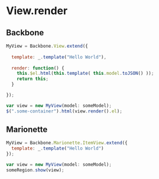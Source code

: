 # View.render

## Backbone

```javascript
MyView = Backbone.View.extend({
  
  template: _.template("Hello World"),
  
  render: function() {
    this.$el.html(this.template( this.model.toJSON() ));
    return this;
  }

});

var view = new MyView(model: someModel);
$(".some-container").html(view.render().el);
```

## Marionette

```javascript
MyView = Backbone.Marionette.ItemView.extend({
  template: _.template("Hello World")
});

var view = new MyView(model: someModel);
someRegion.show(view);
```